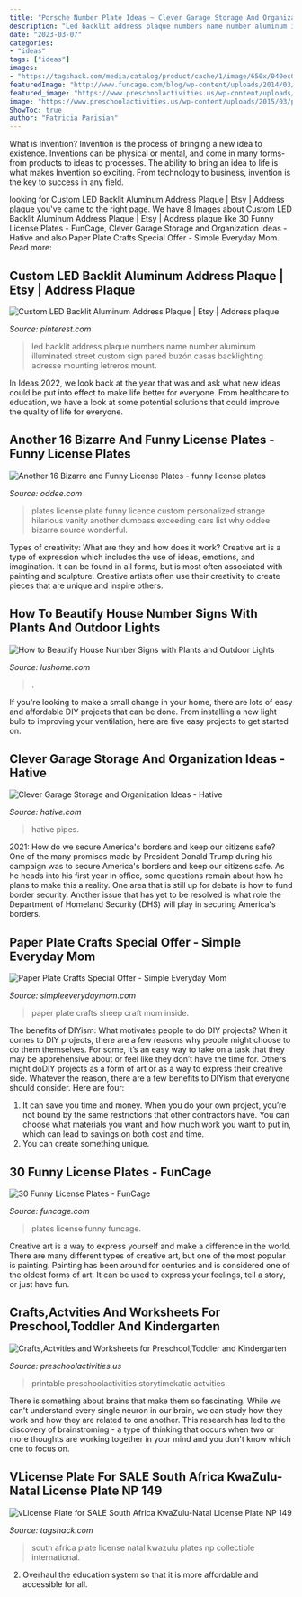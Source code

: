 ```yaml
---
title: "Porsche Number Plate Ideas ~ Clever Garage Storage And Organization Ideas"
description: "Led backlit address plaque numbers name number aluminum illuminated street custom sign pared buzón casas backlighting adresse mounting letreros mount"
date: "2023-03-07"
categories:
- "ideas"
tags: ["ideas"]
images:
- "https://tagshack.com/media/catalog/product/cache/1/image/650x/040ec09b1e35df139433887a97daa66f/a/f/af1.jpg"
featuredImage: "http://www.funcage.com/blog/wp-content/uploads/2014/03/30-Funny-License-Plates-002.jpg"
featured_image: "https://www.preschoolactivities.us/wp-content/uploads/2015/03/paper-plate-ladybug-craft-ideas.jpg"
image: "https://www.preschoolactivities.us/wp-content/uploads/2015/03/paper-plate-ladybug-craft-ideas.jpg"
ShowToc: true
author: "Patricia Parisian"
---
```



What is Invention?
Invention is the process of bringing a new idea to existence. Inventions can be physical or mental, and come in many forms- from products to ideas to processes. The ability to bring an idea to life is what makes Invention so exciting. From technology to business, invention is the key to success in any field.

	

		
looking for Custom LED Backlit Aluminum Address Plaque | Etsy | Address plaque you've came to the right page. We have 8 Images about Custom LED Backlit Aluminum Address Plaque | Etsy | Address plaque like 30 Funny License Plates - FunCage, Clever Garage Storage and Organization Ideas - Hative and also Paper Plate Crafts Special Offer - Simple Everyday Mom. Read more:
		
    
## Custom LED Backlit Aluminum Address Plaque | Etsy | Address Plaque

<img loading=lazy src="https://i.pinimg.com/736x/8a/ec/80/8aec805218ef8b590c2002852cef90b1.jpg" onerror="this.onerror=null;this.src='https://tse1.mm.bing.net/th?id=OIP.2MSqey1AELcW_QoYmvnRcAHaIz&amp;pid=15.1';" alt="Custom LED Backlit Aluminum Address Plaque | Etsy | Address plaque">

_Source: pinterest.com_

>led backlit address plaque numbers name number aluminum illuminated street custom sign pared buzón casas backlighting adresse mounting letreros mount. 

	

In Ideas 2022, we look back at the year that was and ask what new ideas could be put into effect to make life better for everyone. From healthcare to education, we have a look at some potential solutions that could improve the quality of life for everyone.

    
## Another 16 Bizarre And Funny License Plates - Funny License Plates

<img loading=lazy src="https://www.oddee.com/wp-content/uploads/_media/imgs/articles2/a97054_g032_2-boobies.jpg" onerror="this.onerror=null;this.src='https://tse4.mm.bing.net/th?id=OIP.Tugr45m4SIgvI7AWi1DONQHaGT&amp;pid=15.1';" alt="Another 16 Bizarre and Funny License Plates - funny license plates">

_Source: oddee.com_

>plates license plate funny licence custom personalized strange hilarious vanity another dumbass exceeding cars list why oddee bizarre source wonderful. 

	

Types of creativity: What are they and how does it work?
Creative art is a type of expression which includes the use of ideas, emotions, and imagination. It can be found in all forms, but is most often associated with painting and sculpture. Creative artists often use their creativity to create pieces that are unique and inspire others.

    
## How To Beautify House Number Signs With Plants And Outdoor Lights

<img loading=lazy src="https://www.lushome.com/wp-content/uploads/2017/08/outdoor-lights-house-number-sign-10.jpg" onerror="this.onerror=null;this.src='https://tse2.mm.bing.net/th?id=OIP.5EaysVQOS5BzAAAtM7EwHQAAAA&amp;pid=15.1';" alt="How to Beautify House Number Signs with Plants and Outdoor Lights">

_Source: lushome.com_

>. 

	

If you're looking to make a small change in your home, there are lots of easy and affordable DIY projects that can be done. From installing a new light bulb to improving your ventilation, here are five easy projects to get started on.

    
## Clever Garage Storage And Organization Ideas - Hative

<img loading=lazy src="http://hative.com/wp-content/uploads/2015/03/garage-storage-ideas/22-garage-storage-organization-ideas.jpg" onerror="this.onerror=null;this.src='https://tse1.mm.bing.net/th?id=OIP.jX1TEeaaY6VnpoORl3-1dQHaJ4&amp;pid=15.1';" alt="Clever Garage Storage and Organization Ideas - Hative">

_Source: hative.com_

>hative pipes. 

	

2021: How do we secure America's borders and keep our citizens safe?
One of the many promises made by President Donald Trump during his campaign was to secure America's borders and keep our citizens safe. As he heads into his first year in office, some questions remain about how he plans to make this a reality. One area that is still up for debate is how to fund border security. Another issue that has yet to be resolved is what role the Department of Homeland Security (DHS) will play in securing America's borders.

    
## Paper Plate Crafts Special Offer - Simple Everyday Mom

<img loading=lazy src="https://www.simpleeverydaymom.com/wp-content/uploads/2020/02/paper-plate-sheep-craft-for-kids-image.jpg" onerror="this.onerror=null;this.src='https://tse1.mm.bing.net/th?id=OIP.qIp7p4_jemK5u_LEGQardgHaJ4&amp;pid=15.1';" alt="Paper Plate Crafts Special Offer - Simple Everyday Mom">

_Source: simpleeverydaymom.com_

>paper plate crafts sheep craft mom inside. 

	

The benefits of DIYism: What motivates people to do DIY projects?
When it comes to DIY projects, there are a few reasons why people might choose to do them themselves. For some, it’s an easy way to take on a task that they may be apprehensive about or feel like they don’t have the time for. Others might doDIY projects as a form of art or as a way to express their creative side. Whatever the reason, there are a few benefits to DIYism that everyone should consider. Here are four: 
1) It can save you time and money. When you do your own project, you’re not bound by the same restrictions that other contractors have. You can choose what materials you want and how much work you want to put in, which can lead to savings on both cost and time. 
2) You can create something unique.

    
## 30 Funny License Plates - FunCage

<img loading=lazy src="http://www.funcage.com/blog/wp-content/uploads/2014/03/30-Funny-License-Plates-002.jpg" onerror="this.onerror=null;this.src='https://tse3.mm.bing.net/th?id=OIP.MvMSJy2zsVIIlDynacSh3gHaFk&amp;pid=15.1';" alt="30 Funny License Plates - FunCage">

_Source: funcage.com_

>plates license funny funcage. 

	

Creative art is a way to express yourself and make a difference in the world. There are many different types of creative art, but one of the most popular is painting. Painting has been around for centuries and is considered one of the oldest forms of art. It can be used to express your feelings, tell a story, or just have fun.

    
## Crafts,Actvities And Worksheets For Preschool,Toddler And Kindergarten

<img loading=lazy src="https://www.preschoolactivities.us/wp-content/uploads/2015/03/paper-plate-ladybug-craft-ideas.jpg" onerror="this.onerror=null;this.src='https://tse3.mm.bing.net/th?id=OIP.eJSC2uLNyQe0QygxDn6_6AAAAA&amp;pid=15.1';" alt="Crafts,Actvities and Worksheets for Preschool,Toddler and Kindergarten">

_Source: preschoolactivities.us_

>printable preschoolactivities storytimekatie actvities. 

	

There is something about brains that make them so fascinating. While we can't understand every single neuron in our brain, we can study how they work and how they are related to one another. This research has led to the discovery of brainstroming - a type of thinking that occurs when two or more thoughts are working together in your mind and you don't know which one to focus on.

    
## VLicense Plate For SALE South Africa KwaZulu-Natal License Plate NP 149

<img loading=lazy src="https://tagshack.com/media/catalog/product/cache/1/image/650x/040ec09b1e35df139433887a97daa66f/a/f/af1.jpg" onerror="this.onerror=null;this.src='https://tse4.mm.bing.net/th?id=OIP.ih7NBlonN6o9q1AaCl1nHwHaCw&amp;pid=15.1';" alt="vLicense Plate for SALE South Africa KwaZulu-Natal License Plate NP 149">

_Source: tagshack.com_

>south africa plate license natal kwazulu plates np collectible international. 

	

2. Overhaul the education system so that it is more affordable and accessible for all.


